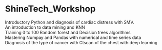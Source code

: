 # ShineTech_Workshop<br>
 Introductory Python and diagnosis of cardiac distress with SMV.<br>
 An introduction to data mining and KNN <br>
 Training 0 to 100 Random forest and Decision trees algorithms<br>
 Mastering Numpay and Pandas with numerical and time series data<br>
 Diagnosis of the type of cancer with Ctscan of the chest with deep learning<br>
